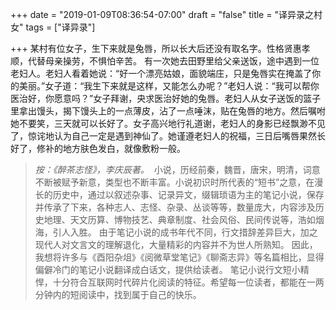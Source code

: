 +++
date = "2019-01-09T08:36:54-07:00"
draft = "false"
title = "译异录之村女"
tags = ["译异录"]

+++
某村有位女子，生下来就是兔唇，所以长大后还没有取名字。性格贤惠孝顺，代替母亲操劳，不惧怕辛苦。
有一次她去田野里给父亲送饭，途中遇到一位老妇人。老妇人看着她说：“好一个漂亮姑娘，面貌端庄，只是兔唇实在掩盖了你的美丽。”女子道：“我生下来就是这样，又能怎么办呢？”老妇人说：“我可以帮你医治好，你愿意吗？”女子拜谢，央求医治好她的兔唇。老妇人从女子送饭的篮子里拿出馒头，揭下馒头上的一点薄皮，沾了一点唾沫，贴在兔唇的地方。然后嘱咐她不要笑，三天就可以长好了。女子高兴地行礼道谢，老妇人的身影已经飘渺不见了，惊诧地认为自己一定是遇到神仙了。她谨遵老妇人的祝福，三日后嘴唇果然长好了，修补的地方肤色发白，就像敷粉一般。
 

> *按：《醉茶志怪》，李庆辰著。* 
> 小说，历经前秦，魏晋，唐宋，明清，词意不断被赋予新意，类型也不断丰富。小说初识时所代表的“短书”之意，在漫长的历史中，通过以叙述杂事、记录异文，缀辑琐语为主的笔记小说，保存并传承了下来，各种志人、志怪、杂录、丛谈等等，数量庞大，内容涉及历史地理、天文历算、博物技艺、典章制度、社会风俗、民间传说等，浩如烟海，引人入胜。
> 由于笔记小说的成书年代不同，行文措辞差异巨大，加之现代人对文言文的理解退化，大量精彩的内容并不为世人所熟知。
> 因此，我想将许多与《酉阳杂俎》《阅微草堂笔记》《聊斋志异》等名篇相比，显得偏僻冷门的笔记小说翻译成白话文，提供给读者。
> 笔记小说行文短小精悍，十分符合互联网时代碎片化阅读的特征。希望每一位读者，都能在一两分钟内的短阅读中，找到属于自己的快乐。

